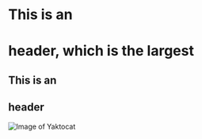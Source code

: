 # This is an <h1> header, which is the largest
## This is an <h2> header
![Image of Yaktocat](https://octodex.github.com/images/yaktocat.png)
